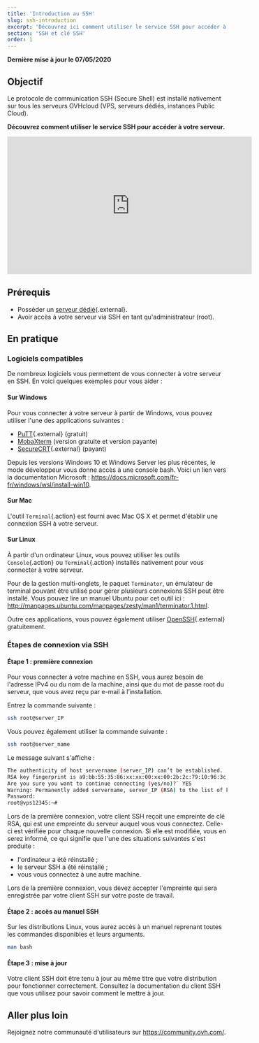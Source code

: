 ```yaml
---
title: 'Introduction au SSH'
slug: ssh-introduction
excerpt: 'Découvrez ici comment utiliser le service SSH pour accéder à votre serveur'
section: 'SSH et clé SSH'
order: 1
---
```


**Dernière mise à jour le 07/05/2020**

## Objectif

Le protocole de communication SSH (Secure Shell) est installé nativement sur tous les serveurs OVHcloud (VPS, serveurs dédiés, instances Public Cloud).

**Découvrez comment utiliser le service SSH pour accéder à votre serveur.**

<iframe width="560" height="315" src="https://www.youtube.com/embed/gi7JqUvcEt0" frameborder="0" allow="accelerometer; autoplay; encrypted-media; gyroscope; picture-in-picture" allowfullscreen></iframe>

## Prérequis

- Posséder un [serveur dédié](https://www.ovh.com/fr/serveurs_dedies/){.external}.
- Avoir accès à votre serveur via SSH en tant qu'administrateur (root).

## En pratique

### Logiciels compatibles

De nombreux logiciels vous permettent de vous connecter à votre serveur en SSH. En voici quelques exemples pour vous aider :

#### Sur Windows

Pour vous connecter à votre serveur à partir de Windows, vous pouvez utiliser l'une des applications suivantes :

- [ PuTT](http://www.putty.org/){.external} (gratuit)
- [ MobaXterm](https://mobaxterm.mobatek.net/) (version gratuite et version payante)
- [ SecureCRT](http://www.vandyke.com/products/securecrt/){.external} (payant)

Depuis les versions Windows 10 et Windows Server les plus récentes, le mode développeur vous donne accès à une console bash. Voici un lien vers la documentation Microsoft : <https://docs.microsoft.com/fr-fr/windows/wsl/install-win10>.

#### Sur Mac

L'outil `Terminal`{.action} est fourni avec Mac OS X et permet d'établir une connexion SSH à votre serveur.

#### Sur Linux

À partir d'un ordinateur Linux, vous pouvez utiliser les outils `Console`{.action} ou `Terminal`{.action} installés nativement pour vous connecter à votre serveur.

Pour de la gestion multi-onglets, le paquet `Terminator`, un émulateur de terminal pouvant être utilisé pour gérer plusieurs connexions SSH peut être installé. Vous pouvez lire un manuel Ubuntu pour cet outil ici : <http://manpages.ubuntu.com/manpages/zesty/man1/terminator.1.html>.

Outre ces applications, vous pouvez également utiliser [OpenSSH](http://www.openssh.com){.external} gratuitement.

### Étapes de connexion via SSH

#### Étape 1 : première connexion

Pour vous connecter à votre machine en SSH, vous aurez besoin de l'adresse IPv4 ou du nom de la machine, ainsi que du mot de passe root du serveur, que vous avez reçu par e-mail à l’installation.

Entrez la commande suivante :

```sh
ssh root@server_IP
```

Vous pouvez également utiliser la commande suivante :

```sh
ssh root@server_name
```

Le message suivant s'affiche :

```sh
The authenticity of host servername (server_IP) can’t be established.
RSA key fingerprint is a9:bb:55:35:86:xx:xx:00:xx:00:2b:2c:79:10:96:3c.
Are you sure you want to continue connecting (yes/no)?` YES
Warning: Permanently added servername, server_IP (RSA) to the list of known hosts.
Password:
root@vps12345:~#
```

Lors de la première connexion, votre client SSH reçoit une empreinte de clé RSA, qui est une empreinte du serveur auquel vous vous connectez. Celle-ci est vérifiée pour chaque nouvelle connexion. Si elle est modifiée, vous en serez informé, ce qui signifie que l'une des situations suivantes s'est produite :

- l'ordinateur a été réinstallé ;
- le serveur SSH a été réinstallé ;
- vous vous connectez à une autre machine.

Lors de la première connexion, vous devez accepter l'empreinte qui sera enregistrée par votre client SSH sur votre poste de travail.

#### Étape 2 : accès au manuel SSH

Sur les distributions Linux, vous aurez accès à un manuel reprenant toutes les commandes disponibles et leurs arguments.

```sh
man bash
```

#### Étape 3 : mise à jour

Votre client SSH doit être tenu à jour au même titre que votre distribution pour fonctionner correctement. Consultez la documentation du client SSH que vous utilisez pour savoir comment le mettre à jour.

## Aller plus loin

Rejoignez notre communauté d'utilisateurs sur <https://community.ovh.com/>.
